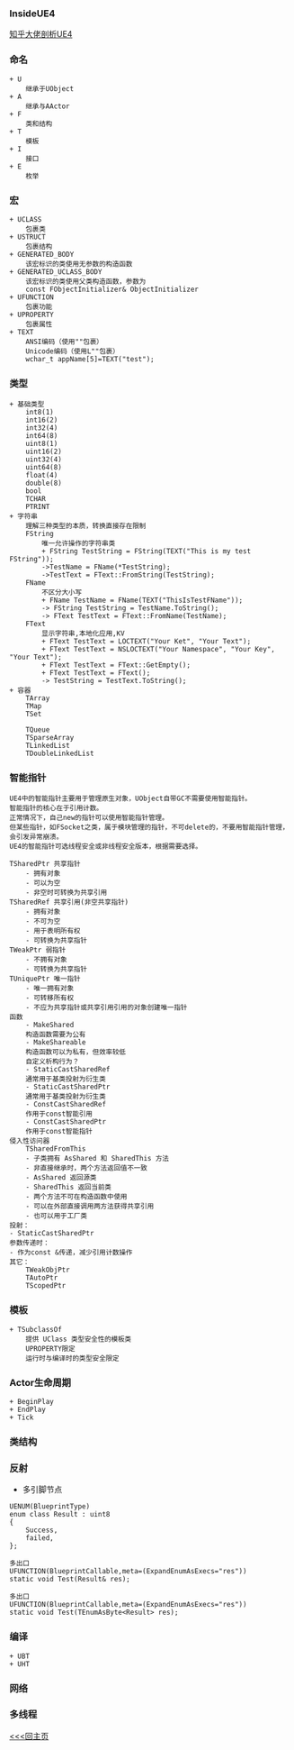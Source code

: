 ### InsideUE4
[知乎大佬剖析UE4](https://zhuanlan.zhihu.com/insideue4)
### 命名
    + U
        继承于UObject
    + A
        继承与AActor
    + F
        类和结构
    + T
        模板
    + I
        接口
    + E
        枚举
### 宏
    + UCLASS
        包裹类
    + USTRUCT
        包裹结构
    + GENERATED_BODY  
        该宏标识的类使用无参数的构造函数
    + GENERATED_UCLASS_BODY
        该宏标识的类使用父类构造函数，参数为
        const FObjectInitializer& ObjectInitializer
    + UFUNCTION
        包裹功能
    + UPROPERTY
        包裹属性
    + TEXT
        ANSI编码（使用""包裹）
        Unicode编码（使用L""包裹）
        wchar_t appName[5]=TEXT("test");
### 类型
    + 基础类型
        int8(1)
        int16(2)
        int32(4)
        int64(8)
        uint8(1)
        uint16(2)
        uint32(4)
        uint64(8)
        float(4)
        double(8)
        bool
        TCHAR
        PTRINT
    + 字符串
        理解三种类型的本质，转换直接存在限制
        FString
            唯一允许操作的字符串类
            + FString TestString = FString(TEXT("This is my test FString"));
            ->TestName = FName(*TestString);
            ->TestText = FText::FromString(TestString);
        FName
            不区分大小写
            + FName TestName = FName(TEXT("ThisIsTestFName"));
            -> FString TestString = TestName.ToString();
            -> FText TestText = FText::FromName(TestName);
        FText
            显示字符串,本地化应用,KV
            + FText TestText = LOCTEXT("Your Ket", "Your Text");
            + FText TestText = NSLOCTEXT("Your Namespace", "Your Key", "Your Text");
            + FText TestText = FText::GetEmpty();
            + FText TestText = FText();
            -> TestString = TestText.ToString();
    + 容器
        TArray
        TMap
        TSet

        TQueue
        TSparseArray
        TLinkedList
        TDoubleLinkedList
### 智能指针
    UE4中的智能指针主要用于管理原生对象，UObject自带GC不需要使用智能指针。
    智能指针的核心在于引用计数。
    正常情况下，自己new的指针可以使用智能指针管理。
    但某些指针，如FSocket之类，属于模块管理的指针，不可delete的，不要用智能指针管理，会引发异常崩溃。
    UE4的智能指针可选线程安全或非线程安全版本，根据需要选择。

    TSharedPtr 共享指针
        - 拥有对象
        - 可以为空
        - 非空时可转换为共享引用
    TSharedRef 共享引用(非空共享指针)
        - 拥有对象
        - 不可为空
        - 用于表明所有权
        - 可转换为共享指针
    TWeakPtr 弱指针
        - 不拥有对象
        - 可转换为共享指针
    TUniquePtr 唯一指针
        - 唯一拥有对象
        - 可转移所有权
        - 不应为共享指针或共享引用引用的对象创建唯一指针
    函数
        - MakeShared
        构造函数需要为公有
        - MakeShareable
        构造函数可以为私有，但效率较低
        自定义析构行为？
        - StaticCastSharedRef
        通常用于基类投射为衍生类
        - StaticCastSharedPtr
        通常用于基类投射为衍生类
        - ConstCastSharedRef
        作用于const智能引用
        - ConstCastSharedPtr
        作用于const智能指针
    侵入性访问器
        TSharedFromThis
        - 子类拥有 AsShared 和 SharedThis 方法
        - 非直接继承时，两个方法返回值不一致
        - AsShared 返回源类
        - SharedThis 返回当前类
        - 两个方法不可在构造函数中使用
        - 可以在外部直接调用两方法获得共享引用
        - 也可以用于工厂类
    投射：
    - StaticCastSharedPtr
    参数传递时：
    - 作为const &传递，减少引用计数操作
    其它：
        TWeakObjPtr
        TAutoPtr
        TScopedPtr
        
### 模板
    + TSubclassOf
        提供 UClass 类型安全性的模板类
        UPROPERTY限定
        运行时与编译时的类型安全限定
### Actor生命周期
    + BeginPlay
    + EndPlay
    + Tick
### 类结构
### 反射
+ 多引脚节点  
```
UENUM(BlueprintType)
enum class Result : uint8
{
	Success,
	failed,
};
```
```
多出口
UFUNCTION(BlueprintCallable,meta=(ExpandEnumAsExecs="res"))
static void Test(Result& res);
```
```
多出口
UFUNCTION(BlueprintCallable,meta=(ExpandEnumAsExecs="res"))
static void Test(TEnumAsByte<Result> res);
```
### 编译
    + UBT
    + UHT
### 网络
### 多线程

[<<<回主页](https://github.com/ora-cat/UE4Handbook)
